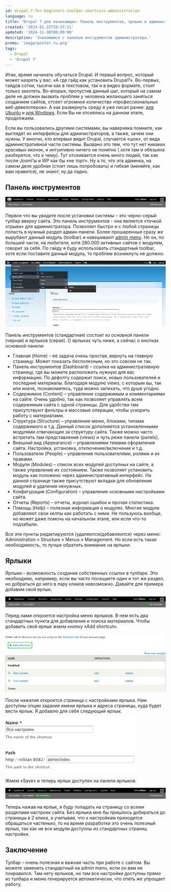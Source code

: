 ```yaml
---
id: drupal-7-for-beginners-toolbar-shortcuts-administration
language: ru
title: 'Drupal 7 для начинающих: Панель инструментов, ярлыки и администрирование'
created: '2013-01-22T19:37:21'
updated: '2024-11-30T00:00:00'
description: 'Знакомимся с панелью инструментов администратора.'
promo: 'image/poster.ru.png'
tags:
  - Drupal
  - 'Drupal 7'
---
```


Итак, время начинать обучаться Drupal. И первый вопрос, который может назреть у
вас: «А где гайд как установить Drupal?». Во-первых, гайдов сотни, тысячи как в
текстовом, так и в видео формате, стоит только захотеть. Во-вторых, пропустив
данный шаг, который на самом деле не должен вызвать проблем у человека желающего
заняться созданием сайтов, отсеет огромное количество «профессиональных
веб-девелоперов». А как развернуть среду я уже писал
ранее: [для Ubuntu][ubuntu-12-web-server] и 
[для Windows][tvs-are-better-than-internet-explorer-10]. Если Вы не отсеялись на данном этапе,
продолжаем.

Если вы пользовались другими системами, вы наверняка помните, как выглядят их
интерфейсы для администраторов, а также, зачем они нужны. У многих, кто впервые
видит Drupal, случается «шок», от вида административной части системы. Вызвано
это тем, что тут нет никаких красивых иконок, и интуитивно ничего не понятно (
хотя там и обезьяна разберется, что к чему). Тут отсеивается очень много людей,
так как после Jooml’ы и WP как бы «не торт». Ну а то, что эта админка, на самом
деле удобная (стоит лишь попробовать) и гибкая (меняйте, как вам нравится), не
знают, ну да ладно.

## Панель инструментов

![Drupal 7 toolbar](image/toolbar.png)

Первое что вы увидите после установки системы – это черно-серый тулбар вверху
сайта. Это панель инструментов - она является «точкой отрыва» для
администратора. Позволяет быстро и с любой страницы попасть в нужный раздел
админ-панели. Более прошаренные сразу же вырубают данный модуль (toolbar) и
навешивают [admin menu](http://drupal.org/project/admin_menu). Но он, по большей
части, на любителя, хотя 280.000 активных сайтов с модулем, говорит за себя. По
гайду я буду использовать стандартный toolbar, хотя если поставите данный
модуль, то проблем возникнуть не должно.

![Drupal 7 administrative menu](image/admin_menu.png)

Панель инструментов (стандартная) состоит из основной панели (черная) и
ярлыков (серая). О ярлыках чуть ниже, а сейчас о кнопках основной панели:

- Главная (Home) – её задача очень простая, вернуть на главную страницу. Может
  показать бесполезным, но это совсем не так.
- Панель инструментов (Dashboard) – ссылка на административную страницу, где вы
  можете расположить нужную для вас информацию. По дефолту содержит поиск, новых
  пользователей и последние материалы. Благодаря модулю views, с которым вы, так
  или иначе, познакомитесь, туда можно запихать, что душе угодно.
- Содержимое (Content) – управление содержимым и комментариями на сайте. Очень
  удобно, так как позволяет управлять всем содержимым сайта с одной страницы.
  Для удобства там присутствуют фильтры и массовые операции, чтобы ускорить
  работу с материалами.
- Структура (Structure) – управление меню, блоками, типами содержимого и т.д.
  Данный список дополняется установленными модулями отвечающие за структуру
  сайта. Также можно часто встретить там представления (views) и чуть реже
  панели (panels).
- Внешний вид (Appearance) – управлениями темами оформления сайта. Настройка,
  установка, отключение/включение и т.д.
- Пользователи (People) – управление пользователями, ролями и их правами.
- Модули (Modules) – список всех модулей доступных на сайте, а также управление
  их состоянием. Также позволяет установить модуль как положено через
  административный интерфейс. На данной странице также присутствуют вкладки для
  обновления модулей и удаления ненужных.
- Конфигурация (Configuration) – управление основными настройками сайта.
- Отчеты (Reports) – отчеты, журнал ошибок и прочая статистика.
- Помощь (Help) – полезная информация о модулях. Многие модули добавляют свои
  хелпы как работать с ними. Не пользуюсь вообще, но может даже помочь на
  начальном этапе, или если что-то подзабыли.

Все эти пункты редактируются (удаляются/добавляются) через меню:
Administration » Structure » Menus » Management. Но если есть такая
необходимость, то лучше обратить внимание на ярлыки.

## Ярлыки

Ярлыки – возможность создание собственных ссылок в тулбаре. Это необходимо,
например, если вы часто посещаете один и тот же раздел, но добраться до него в
пару кликов невозможно. Давайте для примера добавим свой ярлык.

![Редактирование ярлыка](image/edit_shortcuts.png)

Перед нами откроется настройка меню ярлыков. В нем есть два стандартных пункта
для добавления и поиска материалов. Чтобы добавить свой ярлык жмем кнопку «Add
shortcut».

![Добавление ярлыка](image/add_shortcut.png)

После нажатия откроется страница с настройками ярлыка. Нам доступны опции
задания имени ярлыка и адреса страницы, куда будет вести ярлык. Я добавлю для
себя следующий ярлык:

![Настройки ярлыков](image/shortcut_settings.png)

Жмем «Save» и теперь ярлык доступен на панели ярлыков.

![Новый ярлык](image/new_shortcut.png)

Теперь нажав на ярлык, я буду попадать на страницу со всеми разделами настроек
сайта. Без ярлыка мне бы пришлось добираться до страницы в 2 клика, а учитывая,
что к настройкам приходится обращаться частенько, то на время разработки это
очень полезный ярлык, так как не все модули доступны из стандартных страниц
настройки.

## Заключение

Тулбар – очень полезная и важная часть при работе с сайтом. Вы можете заменить
стандартный на admin menu, если он вам не понравился. Там нету ярлыков, но там
все настройки доступны прямо из тулбара и меню генерируется автоматически, что
опять же упрощает работу. 

[ubuntu-12-web-server]: ../../../../2012/12/31/ubuntu-12-web-server/index.ru.md
[tvs-are-better-than-internet-explorer-10]: ../../../../2013/01/20/tvs-are-better-than-ie10/index.ru.md
